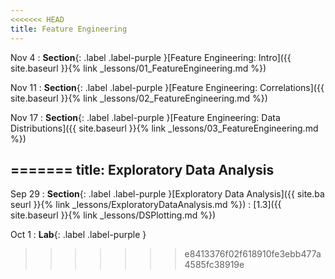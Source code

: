 ```yaml
---
<<<<<<< HEAD
title: Feature Engineering
---
```


Nov 4
: **Section**{: .label .label-purple }[Feature Engineering: Intro]({{ site.baseurl }}{% link _lessons/01_FeatureEngineering.md %})  

Nov 11
: **Section**{: .label .label-purple }[Feature Engineering: Correlations]({{ site.baseurl }}{% link _lessons/02_FeatureEngineering.md %}) 

Nov 17
: **Section**{: .label .label-purple }[Feature Engineering: Data Distributions]({{ site.baseurl }}{% link _lessons/03_FeatureEngineering.md %})
  
=======
title: Exploratory Data Analysis
---

Sep 29
: **Section**{: .label .label-purple }[Exploratory Data Analysis]({{ site.ba
seurl }}{% link _lessons/ExploratoryDataAnalysis.md %})
  : [1.3]({{ site.baseurl }}{% link _lessons/DSPlotting.md %})
  
Oct 1
: **Lab**{: .label .label-purple }[](#)
>>>>>>> e8413376f02f618910fe3ebb477a4585fc38919e
